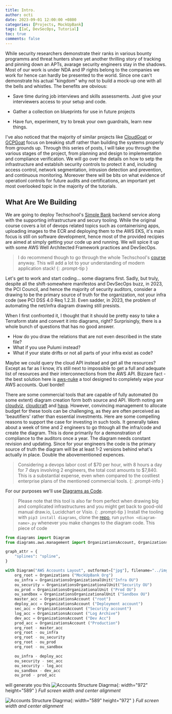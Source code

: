 ```yaml
---
title: Intro. 
author: octi
date: 2023-09-01 12:00:00 +0800
categories: [Projects, MockUpBank]
tags: [IaC, DevSecOps, Tutorial]
toc: true
comments: false
---
```


While security researchers demonstrate their ranks in various bounty programms and threat hunters share yet another thrilling story of tracking and pinning down an APTs, avarage security engineers stay in the shadows. Most of our work is under NDA and IP rights belong to the companies we work for hence can hardly be presented to the world. Since one can't demonstrate his actual "kingdom" why not to build a mock-up one with all the bells and whistles. The benefits are obvious:

- Save time during job interviews and skills assessments. Just give your interviewers access to your setup and code.

- Gather a collection on blueprints for use in future projects

- Have fun, experiment, try to break your own guardrails, learn new things.

I've also noticed that the majority of similar projects like [CloudGoat](https://github.com/RhinoSecurityLabs/cloudgoat) or [GCPGoat](https://github.com/ine-labs/GCPGoat) focus on breaking stuff rather than building the systems properly from grounds up. Through this series of posts, I will take you through the various stages of the project, from planning and design to implementation and compliance verification. We will go over the details on how to setp the infrastructure and establsih security controls to protect it and, including access control, network segmentation, intrusion detection and prevention, and continuous monitoring. Moreover there will be bits on what evidence of operationl controls for future audits and certifications, an important yet most overlooked topic in the majority of the tutorials.

## What Are We Building

We are going to deploy Techschool's [Simple Bank](https://github.com/techschool/simplebank) backend service along with the supporting infrastructure and secury tooling. While the original course covers a lot of devops related topics such as containerising apps, uploading images to the ECR and deploying them to the AWS EKS, it's main focus is still on software development, hence most of the provided recipies are aimed at simply getting your code up and running. We will spice it up with some AWS Well Architected Framework practices and DevSecOps.

> I do recommend though to go through the whole Techschool's [course](https://www.youtube.com/c/TECHSCHOOLGURU) anyway. This will add a lot to your understanding of modern application stack!
{: .prompt-tip }

Let's get to work and start coding... some diagrams first. Sadly, but truly, despite all the shift-somewhere manifestos and DevSecOps buzz, in 2023, the PCI Council, and hence the majority of security auditors, consider a drawing to be the primary source of truth for the organization, not your infra code (see PCI DSS 4.0 Req 1.2.3). Even sadder, in 2023, the problem of automating the net/infra diagram drawing still presists.

When I first confronted it, I thought that it should be pretty easy to take a Terraform state and convert it into diagrams, right? Surprisingly, there is a whole bunch of questions that has no good answer.

- How do you draw the relations that are not even described in the state file?
- What if you use Pulumi instead?
- What if your state drifts or not all parts of your infra exist as code?

Maybe we could query the cloud API instead and get all the resources? Except as far as I know, it’s still next to impossible to get a full and adequate list of resources and their interconnections from the AWS API.
Bizzare fact - the best solution here is  [aws-nuke](https://github.com/rebuy-de/aws-nuke) a tool designed to completely wipe your AWS accounts. Quel bordel!

There are some commercial tools that are capable of fully automated (to some extent) diagram creation form both source and API. Worth noting are [cloudviz](https://cloudviz.io), [cloudcraft](https://www.cloudcraft.co/) and [hava](https://www.hava.io). However, convincing management to allocate budget for these tools can be challenging, as they are often perceived as 'beautifiers' rather than essential investments. Here are some compelling reasons to support the case for investing in such tools. It generally takes about a week of time and 2 engineers to go thtough all the infra/code and create the diagram. This is done primarily for a demonstration of compliance to the auditors once a year. The diagram needs constant revision and updating. Since for your engineers the code is the primary source of truth the diagram will be at least 1-2 versions behind what's actually in place. Double the abovementioned expences.
>Considering a devops labor cost of $70 per hour, with 8 hours a day for 7 days involving 2 engineers, the total cost amounts to $7,840. This is a substantial expense, even when compared to the costliest enterprise plans of the mentioned commercial tools.
{: .prompt-info }

For our purposes we'll use [Diagrams as Code](https://diagrams.mingrammer.com/). 

> Please note that this tool is also far from perfect when drawing big and complicated infrastructures and you might get back to good-old manual draw.io, Lucidchart or Visio.
{: .prompt-tip }
Install the tooling with `pip3 install diagrams`, clone the [repo](https://github.com/h0c0b/mockup-bank-docs), run `python <diagram-name>.py` whenever you make changes to the diagram code.
This piece of code

```python
from diagrams import Diagram
from diagrams.aws.management import OrganizationsAccount, OrganizationsOrganizationalUnit, Organizations

graph_attr = {
    "splines": "spline",
}

with Diagram("AWS Accounts Layout", outformat=["jpg"], filename="../img/acc_arch", direction='LR'):
    org_root = Organizations ("MockUpBank Org")
    ou_infra = OrganizationsOrganizationalUnit("Infra OU")
    ou_security = OrganizationsOrganizationalUnit("Security OU")
    ou_prod = OrganizationsOrganizationalUnit ("Prod OU")
    ou_sandbox = OrganizationsOrganizationalUnit ("Sandbox OU")
    master_acc = OrganizationsAccount ("root")
    deploy_acc = OrganizationsAccount ("Deployment account")
    sec_acc = OrganizationsAccount ("Security account")
    log_acc = OrganizationsAccount ("Log Archive")
    dev_acc = OrganizationsAccount ("Dev Acc")
    prod_acc = OrganizationsAccount ("Production")
    org_root - master_acc
    org_root - ou_infra 
    org_root - ou_security 
    org_root - ou_prod
    org_root - ou_sandbox

    ou_infra - deploy_acc
    ou_security - sec_acc
    ou_security - log_acc
    ou_sandbox - dev_acc
    ou_prod - prod_acc
```

will generate you this
![Accounts Structure Diagrma](https://github.com/h0c0b/mockup-bank-docs/blob/main/diagrams/img/acc_arch.jpg){: width="972" height="589" }
_Full screen width and center alignment_

![Accounts Structure Diagrma](/_posts/20230901/acc_arch.png){: width="589" height="972" }
_Full screen width and center alignment_